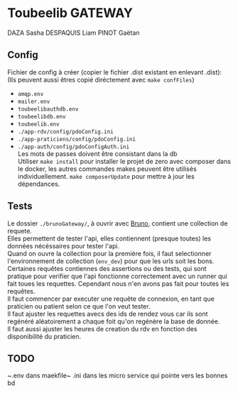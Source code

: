 # Toubeelib GATEWAY
DAZA Sasha
DESPAQUIS Liam
PINOT Gaëtan

## Config
Fichier de config à créer (copier le fichier .dist existant en enlevant .dist):  
(Ils peuvent aussi êtres copié diréctement avec `make confFiles`)  
- `amqp.env`
- `mailer.env`
- `toubeelibauthdb.env`
- `toubeelibdb.env`
- `toubeelib.env`
- `./app-rdv/config/pdoConfig.ini`
- `./app-praticiens/config/pdoConfig.ini`
- `./app-auth/config/pdoConfigAuth.ini`  
Les mots de passes doivent être consistant dans la db  
Utiliser `make install` pour installer le projet de zero avec composer dans le docker, les autres commandes makes peuvent être utilisés individuellement. 
`make composerUpdate` pour mettre à jour les dépendances.  

## Tests

Le dossier `./brunoGateway/`, à ouvrir avec [Bruno](https://www.usebruno.com), contient une collection de requete.  
Elles permettent de tester l'api, elles contiennent (presque toutes) les données nécéssaires pour tester l'api.  
Quand on ouvre la collection pour la première fois, il faut selectionner l'environnement de collection (`env_dev`) pour que les urls soit les bons.  
Certaines requêtes contiennes des assertions ou des tests, qui sont pratique pour verifier que l'api fonctionne correctement avec un runner qui fait toues les requettes.
Cependant nous n'en avons pas fait pour toutes les requêtes.  
Il faut commencer par executer une requête de connexion, en tant que praticien ou patient selon ce que l'on veut tester.  
Il faut ajuster les requettes avecs des ids de rendez vous car ils sont regénéré aléatoirement a chaque foit qu'on regénère la base de donnée.  
Il faut aussi ajuster les heures de creation du rdv en fonction des disponibilité du praticien.  


## TODO
~.env dans maekfile~
.ini dans les micro service qui pointe vers les bonnes bd

